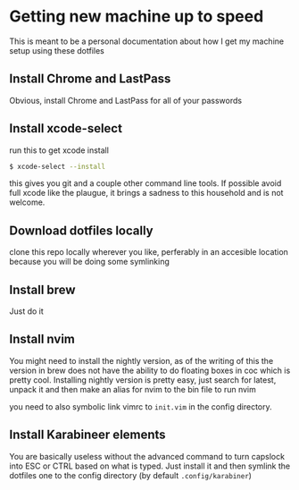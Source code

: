 # Getting new machine up to speed

This is meant to be a personal documentation about how I get my machine setup
using these dotfiles

## Install Chrome and LastPass

Obvious, install Chrome and LastPass for all of your passwords

## Install xcode-select

run this to get xcode install

```bash
$ xcode-select --install
```

this gives you git and a couple other command line tools. If possible avoid full
xcode like the plaugue, it brings a sadness to this household and is not
welcome.

## Download dotfiles locally

clone this repo locally wherever you like, perferably in an accesible location
because you will be doing some symlinking

## Install brew

Just do it

## Install nvim

You might need to install the nightly version, as of the writing of this the
version in brew does not have the ability to do floating boxes in coc which is
pretty cool. Installing nightly version is pretty easy, just search for latest,
unpack it and then make an alias for nvim to the bin file to run nvim

you need to also symbolic link vimrc to `init.vim` in the config directory.

## Install Karabineer elements

You are basically useless without the advanced command to turn capslock into ESC
or CTRL based on what is typed. Just install it and then symlink the dotfiles
one to the config directory (by default `.config/karabiner`)

## 

